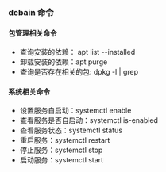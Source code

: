 ### debain 命令

#### 包管理相关命令

- 查询安装的依赖： apt list --installed
- 卸载安装的依赖：apt purge <package>
- 查询是否存在相关的包: dpkg -l | grep <package>

#### 系统相关命令

- 设置服务自启动：systemctl enable <service>
- 查看服务是否自启动：systemctl is-enabled <service>
- 查看服务状态：systemctl status <service>
- 重启服务：systemctl restart <service>
- 停止服务：systemctl stop <service>
- 启动服务：systemctl start <service>
